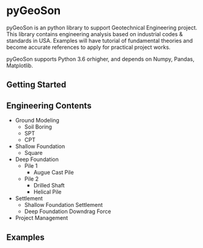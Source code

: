 # pyGeoSon

pyGeoSon is an python library to support Geotechnical Engineering project. This library contains engineering analysis based on industrial codes & standards in USA. Examples will have tutorial of fundamental theories and become accurate references to apply for practical project works.

pyGeoSon supports Python 3.6 orhigher, and depends on Numpy, Pandas, Matplotlib.

## Getting Started

## Engineering Contents

- Ground Modeling
  - Soil Boring
  - SPT
  - CPT
- Shallow Foundation
  - Square
- Deep Foundation
  - Pile 1
    - Augue Cast Pile
  - Pile 2
    - Drilled Shaft
    - Helical Pile
- Settlement
  - Shallow Foundation Settlement
  - Deep Foundation Downdrag Force
- Project Management

## Examples


